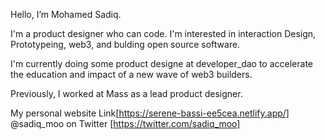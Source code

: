 <!-- ## Hi there <img src="https://camo.githubusercontent.com/e8e7b06ecf583bc040eb60e44eb5b8e0ecc5421320a92929ce21522dbc34c891/68747470733a2f2f6d656469612e67697068792e636f6d2f6d656469612f6876524a434c467a6361737252346961377a2f67697068792e676966"  width="30" >

 -->
 Hello, I’m Mohamed Sadiq.

I'm a product designer who can code. I'm interested in interaction Design, Prototypeing, web3, and bulding open source software.

I'm currently doing some product designe at developer_dao to accelerate the education and impact of a new wave of web3 builders.

Previously, I worked at Mass as a lead product designer.


My personal website Link[https://serene-bassi-ee5cea.netlify.app/]
@sadiq_moo on Twitter [https://twitter.com/sadiq_moo]
